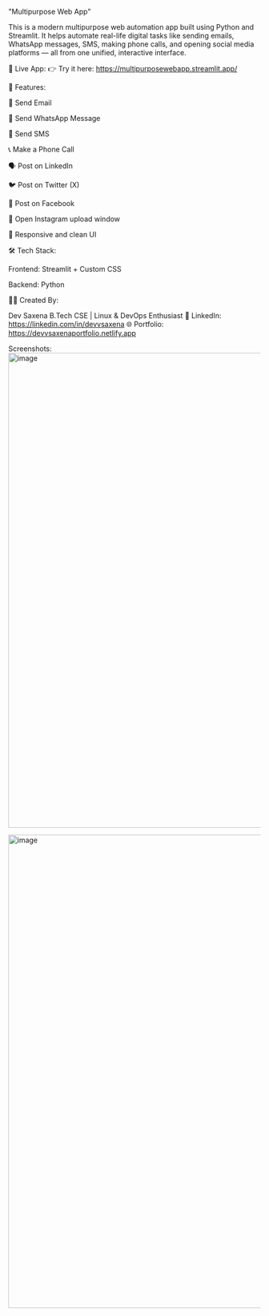 "Multipurpose Web App"

This is a modern multipurpose web automation app built using Python and Streamlit.
It helps automate real-life digital tasks like sending emails, WhatsApp messages, SMS, making phone calls, and opening social media platforms — all from one unified, interactive interface.

🔗 Live App:
👉 Try it here: https://multipurposewebapp.streamlit.app/

🚀 Features:

📧 Send Email 

💬 Send WhatsApp Message 

📩 Send SMS 

📞 Make a Phone Call 

🗣 Post on LinkedIn

🐦 Post on Twitter (X)

📘 Post on Facebook

📸 Open Instagram upload window

🧠 Responsive and clean UI

🛠️ Tech Stack:

Frontend: Streamlit + Custom CSS

Backend: Python

👨‍💻 Created By:

Dev Saxena
B.Tech CSE | Linux & DevOps Enthusiast
🔗 LinkedIn: https://linkedin.com/in/devvsaxena
🌐 Portfolio: https://devvsaxenaportfolio.netlify.app

Screenshots:
<img width="1903" height="948" alt="image" src="https://github.com/user-attachments/assets/75a31467-aa6c-41c7-b4ef-3c34cce58929" />

<img width="1385" height="945" alt="image" src="https://github.com/user-attachments/assets/83c8a089-689d-4c21-a1b2-3a98c7db910f" />

